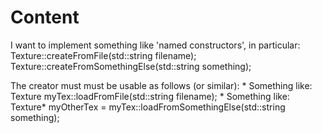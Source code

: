 # Content
I want to implement something like 'named constructors', in particular:
Texture::createFromFile(std::string filename);
Texture::createFromSomethingElse(std::string something);

The creator must must be usable as follows (or similar):
	* Something like: Texture myTex::loadFromFile(std::string filename);
	* Something like: Texture* myOtherTex = myTex::loadFromSomethingElse(std::string something);